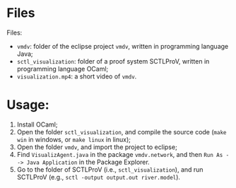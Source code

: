 # Files

Files:

- `vmdv`: folder of the eclipse project `vmdv`, written in programming language Java;
- `sctl_visualization`: folder of a proof system SCTLProV, written in programming language OCaml;
- `visualization.mp4`: a short video of `vmdv`.


# Usage:
1. Install OCaml;
2. Open the folder `sctl_visualization`, and compile the source code (`make win` in windows, or `make linux` in linux);
3. Open the folder `vmdv`, and import the project to eclipse;
4. Find `VisualizAgent.java` in the package `vmdv.network`, and then `Run As --> Java Application` in the Package Explorer.
5. Go to the folder of SCTLProV (i.e., `sctl_visualization`), and run SCTLProV (e.g., `sctl -output output.out river.model`).